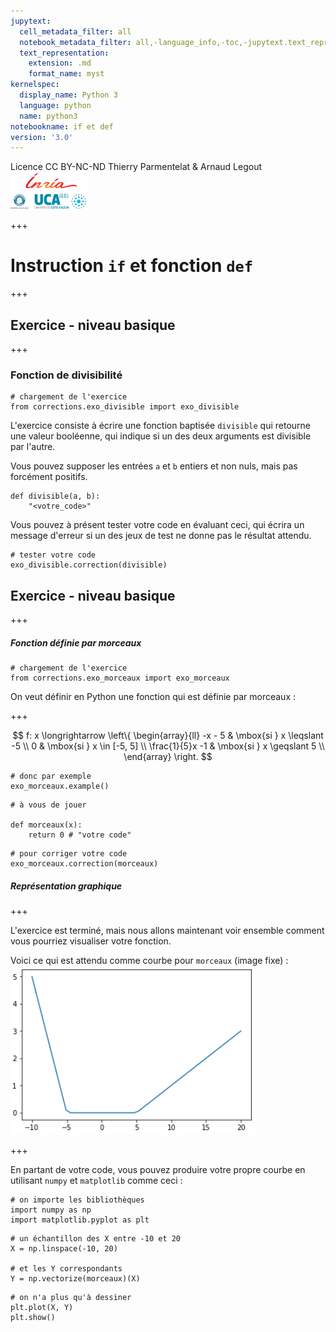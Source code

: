 ```yaml
---
jupytext:
  cell_metadata_filter: all
  notebook_metadata_filter: all,-language_info,-toc,-jupytext.text_representation.jupytext_version,-jupytext.text_representation.format_version
  text_representation:
    extension: .md
    format_name: myst
kernelspec:
  display_name: Python 3
  language: python
  name: python3
notebookname: if et def
version: '3.0'
---
```


<div class="licence">
<span>Licence CC BY-NC-ND</span>
<span>Thierry Parmentelat &amp; Arnaud Legout</span>
<span><img src="media/both-logos-small-alpha.png" /></span>
</div>

+++

# Instruction `if` et fonction `def`

+++

## Exercice - niveau basique

+++

### Fonction de divisibilité

```{code-cell}
# chargement de l'exercice
from corrections.exo_divisible import exo_divisible
```

L'exercice consiste à écrire une fonction baptisée `divisible` qui retourne une valeur booléenne, qui indique si un des deux arguments est divisible par l'autre.

Vous pouvez supposer les entrées `a` et `b` entiers et non nuls, mais pas forcément positifs.

```{code-cell}
def divisible(a, b):
    "<votre_code>"
```

Vous pouvez à présent tester votre code en évaluant ceci, qui écrira un message d'erreur si un des jeux de test ne donne pas le résultat attendu.

```{code-cell}
# tester votre code
exo_divisible.correction(divisible)
```

## Exercice - niveau basique

+++

##### Fonction définie par morceaux

```{code-cell}
# chargement de l'exercice
from corrections.exo_morceaux import exo_morceaux
```

On veut définir en Python une fonction qui est définie par morceaux :

+++

$$
f: x \longrightarrow \left\{
\begin{array}{ll}
-x - 5          & \mbox{si } x \leqslant -5 \\
0               & \mbox{si } x \in [-5, 5]  \\
\frac{1}{5}x -1 & \mbox{si } x \geqslant 5  \\
\end{array}
\right.
$$

```{code-cell}
# donc par exemple
exo_morceaux.example()
```

```{code-cell}
# à vous de jouer

def morceaux(x):
    return 0 # "votre code"
```

```{code-cell}
# pour corriger votre code
exo_morceaux.correction(morceaux)
```

##### Représentation graphique

+++

L'exercice est terminé, mais nous allons maintenant voir ensemble comment vous pourriez visualiser votre fonction.

Voici ce qui est attendu comme courbe pour `morceaux` (image fixe) :
![graphe morceaux](media/morceaux.png)

+++

En partant de votre code, vous pouvez produire votre propre courbe en utilisant `numpy` et `matplotlib` comme ceci :

```{code-cell}
# on importe les bibliothèques
import numpy as np
import matplotlib.pyplot as plt
```

```{code-cell}
# un échantillon des X entre -10 et 20
X = np.linspace(-10, 20)

# et les Y correspondants
Y = np.vectorize(morceaux)(X)
```

```{code-cell}
# on n'a plus qu'à dessiner
plt.plot(X, Y)
plt.show()
```
